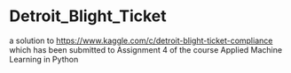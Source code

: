 # Detroit_Blight_Ticket

a solution to https://www.kaggle.com/c/detroit-blight-ticket-compliance which has been submitted to Assignment 4 of the course Applied Machine Learning in Python
